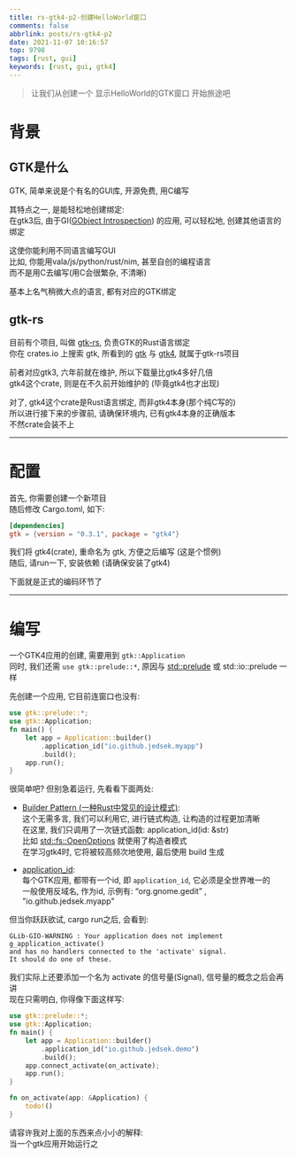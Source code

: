 ```yaml
---
title: rs-gtk4-p2-创建HelloWorld窗口
comments: false
abbrlink: posts/rs-gtk4-p2
date: 2021-11-07 10:16:57
top: 9798
tags: [rust, gui]
keywords: [rust, gui, gtk4]
---
```

> 让我们从创建一个 显示HelloWorld的GTK窗口 开始旅途吧
<!-- more -->
# 背景  
## GTK是什么
GTK, 简单来说是个有名的GUI库, 开源免费, 用C编写  

其特点之一, 是能轻松地创建绑定:  
在gtk3后, 由于GI([GObject Introspection](https://gi.readthedocs.io/en/latest/)) 的应用, 可以轻松地, 创建其他语言的绑定  

这使你能利用不同语言编写GUI  
比如, 你能用vala/js/python/rust/nim, 甚至自创的编程语言  
而不是用C去编写(用C会很繁杂, 不清晰)  

基本上名气稍微大点的语言, 都有对应的GTK绑定    
## gtk-rs
目前有个项目, 叫做 [gtk-rs](https://gtk-rs.org/), 负责GTK的Rust语言绑定  
你在 crates.io 上搜索 gtk, 所看到的 [gtk](https://crates.io/crates/gtk) 与 [gtk4](https://crates.io/crates/gtk4), 就属于gtk-rs项目

前者对应gtk3, 六年前就在维护, 所以下载量比gtk4多好几倍  
gtk4这个crate, 则是在不久前开始维护的 (毕竟gtk4也才出现)  

对了, gtk4这个crate是Rust语言绑定, 而非gtk4本身(那个纯C写的)  
所以进行接下来的步骤前, 请确保环境内, 已有gtk4本身的正确版本  
不然crate会装不上  
- - -
# 配置
首先, 你需要创建一个新项目  
随后修改 Cargo.toml, 如下:  

```toml
[dependencies]
gtk = {version = "0.3.1", package = "gtk4"}
```

我们将 gtk4(crate), 重命名为 gtk, 方便之后编写 (这是个惯例)  
随后, 请run一下, 安装依赖 (请确保安装了gtk4)  

下面就是正式的编码环节了
- - -
# 编写
一个GTK4应用的创建, 需要用到 `gtk::Application`  
同时, 我们还需 `use gtk::prelude::*`, 原因与 [std::prelude](https://doc.rust-lang.org/std/prelude/index.html) 或 std::io::prelude 一样  

先创建一个应用, 它目前连窗口也没有:  

```rust
use gtk::prelude::*;
use gtk::Application;
fn main() {
    let app = Application::builder()
        .application_id("io.github.jedsek.myapp")
        .build();
    app.run();
}
```

很简单吧? 但别急着运行, 先看看下面两处:  

- [Builder Pattern (一种Rust中常见的设计模式)](http://chuxiuhong.com/chuxiuhong-rust-patterns-zh/patterns/builder.html):  
这个无需多言, 我们可以利用它, 进行链式构造, 让构造的过程更加清晰  
在这里, 我们只调用了一次链式函数: application_id(id: &str)  
比如 [std::fs::OpenOptions](https://doc.rust-lang.org/std/fs/struct.OpenOptions.html) 就使用了构造者模式  
在学习gtk4时, 它将被较高频次地使用, 最后使用 build 生成

- [application_id](https://developer.gnome.org/documentation/tutorials/application-id.html):  
每个GTK应用, 都带有一个id, 即 `application_id`, 它必须是全世界唯一的  
一般使用反域名, 作为id, 示例有: “org.gnome.gedit” , "io.github.jedsek.myapp"  

但当你跃跃欲试, cargo run之后, 会看到:  

```
GLib-GIO-WARNING : Your application does not implement g_application_activate()
and has no handlers connected to the 'activate' signal.  
It should do one of these.
```

我们实际上还要添加一个名为 activate 的信号量(Signal), 信号量的概念之后会再讲  
现在只需明白, 你得像下面这样写:  

```rust
use gtk::prelude::*;
use gtk::Application;
fn main() {
    let app = Application::builder()
        .application_id("io.github.jedsek.demo")
        .build();
    app.connect_activate(on_activate);
    app.run();
}

fn on_activate(app: &Application) {
	todo!()
}
```

请容许我对上面的东西来点小小的解释:  
当一个gtk应用开始运行之

